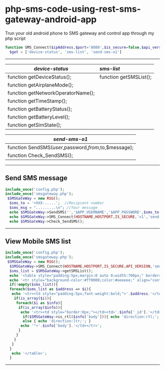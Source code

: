 # php-sms-code-using-rest-sms-gateway-android-app

Trun your old android phone to SMS gateway and control app through my php script
```php
function SMS_Connect($ipAddress,$port='8080',$is_secure=false,$api_version='v1',$get='');
  $get = ['device-status', 'sms-list', 'send-sms-o1']
``` 
****

| *device-status*                    | *sms-list*            |
|------------------------------------|:----------------------|
| function getDeviceStatus();        |function getSMSList(); |
| function getAirplaneMode();        |                  
| function getNetworkOperatorName(); | 
| function getTimeStamp();           |
| function getBatteryStatus();       |
| function getBatteryLevel();        |
| function getSimState();            |
 
| *send-sms-o1*                                             |
|-----------------------------------------------------------|
| function SendSMS($user,$password,$from,$to,$message);     |
| function Check_SendSMS();                                 |
****
## Send SMS message
```php
include_once('config.php');
include_once('smsgateway.php');
 $SMSGateWay = new RSG();
  $sms_to = '+XXX-.....';  //Recipient number
  $sms_msg = ".........\n"; //Your message
  echo $SMSGateWay->SendSMS('','$APP_USERNAME','$APP_PASSWORD',$sms_to,$sms_msg);
  echo $SMSGateWay->SMS_Connect(HOSTNAME,HOSTPORT,IS_SECURE,'v1','send-sms-o1');
  echo $SMSGateWay->Check_SendSMS();
```
****
## View Mobile SMS list
```php
include_once('config.php');
include_once('smsgateway.php');
 $SMSGateWay = new RSG();
  $SMSGateWay->SMS_Connect(HOSTNAME,HOSTPORT,IS_SECURE,API_VERSION,'sms-list');
  $sms_list = $SMSGateWay->getSMSList();
  echo '<table style="padding:5px;margin:0 auto 0;width:700px;" border="1">';
  echo '<tr style="background-color:#ff0000;color:#eeeeee;" align="center"><td colspan="3"><span>Inbox List</span></td></tr>';
  if(!empty($sms_list)){
  foreach($sms_list as $address => $i){
   echo '<tr><td style="padding:5px;font-weight:bold;">'.$address.'</td><td style="border:0px;"></td></tr>';
    if(is_array($i)){
     foreach($i as $info){
      if(is_array($info)){
       echo '<tr><td style="border:0px;"></td><td>'.$info['_id'].'</td><td style="padding:5px; ';
        if($SMSGateWay->is_rtl($info['body'])){ echo 'direction:rtl;'; }
        else { echo 'direction:ltr;'; }
       echo '">'.$info['body'].'</td></tr>';
      }
     }
    }
   }
  }
   echo '</table>';
  } 
  ```
  ****
